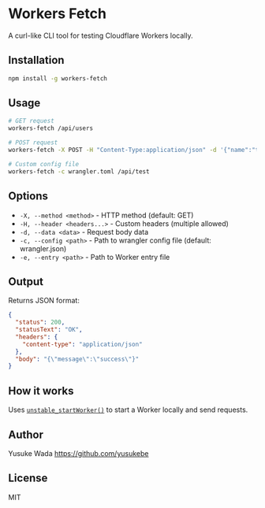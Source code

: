 # Workers Fetch

A curl-like CLI tool for testing Cloudflare Workers locally.

## Installation

```bash
npm install -g workers-fetch
```

## Usage

```bash
# GET request
workers-fetch /api/users

# POST request
workers-fetch -X POST -H "Content-Type:application/json" -d '{"name":"test"}' /api/users

# Custom config file
workers-fetch -c wrangler.toml /api/test
```

## Options

- `-X, --method <method>` - HTTP method (default: GET)
- `-H, --header <headers...>` - Custom headers (multiple allowed)
- `-d, --data <data>` - Request body data
- `-c, --config <path>` - Path to wrangler config file (default: wrangler.json)
- `-e, --entry <path>` - Path to Worker entry file

## Output

Returns JSON format:

```json
{
  "status": 200,
  "statusText": "OK",
  "headers": {
    "content-type": "application/json"
  },
  "body": "{\"message\":\"success\"}"
}
```

## How it works

Uses [`unstable_startWorker()`](https://developers.cloudflare.com/workers/testing/unstable_startworker/) to start a Worker locally and send requests.

## Author

Yusuke Wada https://github.com/yusukebe

## License

MIT
